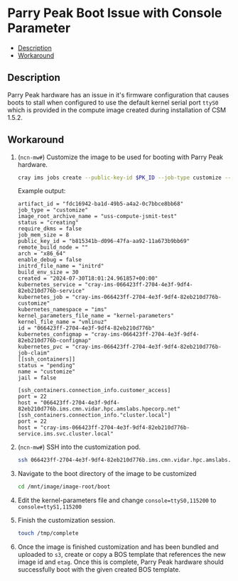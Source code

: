 # Parry Peak Boot Issue with Console Parameter

- [Description](#description)
- [Workaround](#workaround)

## Description

Parry Peak hardware has an issue in it's firmware configuration that causes boots to stall when configured to use the default kernel serial port `ttyS0` which is provided in the compute image created during installation of CSM 1.5.2.


## Workaround 

1. (`ncn-mw#`) Customize the image to be used for booting with Parry Peak hardware.

    ```bash
    cray ims jobs create --public-key-id $PK_ID --job-type customize --artifact-id $IMAGE_ID --image-root-archive-name $NEW_IMAGE_NAME
    ```

    Example output:

    ```text
    artifact_id = "fdc16942-ba1d-49b5-a4a2-0c7bbce8bb68"
    job_type = "customize"
    image_root_archive_name = "uss-compute-jsmit-test"
    status = "creating"
    require_dkms = false
    job_mem_size = 8
    public_key_id = "b815341b-d096-47fa-aa92-11a673b9bb69"
    remote_build_node = ""
    arch = "x86_64"
    enable_debug = false
    initrd_file_name = "initrd"
    build_env_size = 30
    created = "2024-07-30T18:01:24.961857+00:00"
    kubernetes_service = "cray-ims-066423ff-2704-4e3f-9df4-82eb210d776b-service"
    kubernetes_job = "cray-ims-066423ff-2704-4e3f-9df4-82eb210d776b-customize"
    kubernetes_namespace = "ims"
    kernel_parameters_file_name = "kernel-parameters"
    kernel_file_name = "vmlinuz"
    id = "066423ff-2704-4e3f-9df4-82eb210d776b"
    kubernetes_configmap = "cray-ims-066423ff-2704-4e3f-9df4-82eb210d776b-configmap"
    kubernetes_pvc = "cray-ims-066423ff-2704-4e3f-9df4-82eb210d776b-job-claim"
    [[ssh_containers]]
    status = "pending"
    name = "customize"
    jail = false

    [ssh_containers.connection_info.customer_access]
    port = 22
    host = "066423ff-2704-4e3f-9df4-82eb210d776b.ims.cmn.vidar.hpc.amslabs.hpecorp.net"
    [ssh_containers.connection_info."cluster.local"]
    port = 22
    host = "cray-ims-066423ff-2704-4e3f-9df4-82eb210d776b-service.ims.svc.cluster.local"
    ```

1. (`ncn-mw#`) SSH into the customization pod.
    
   ```bash
   ssh 066423ff-2704-4e3f-9df4-82eb210d776b.ims.cmn.vidar.hpc.amslabs.hpecorp.net
   ```

1. Navigate to the boot directory of the image to be customized

   ```bash
   cd /mnt/image/image-root/boot
   ```

1. Edit the kernel-parameters file and change `console=ttyS0,115200` to `console=ttyS1,115200` 

1. Finish the customization session.

   ```bash
   touch /tmp/complete
   ```

1. Once the image is finished customization and has been bundled and uploaded to `s3`, create or copy a BOS template that references the new image id and `etag`. Once this is complete, Parry Peak hardware should 
successfully boot with the given created BOS template.
